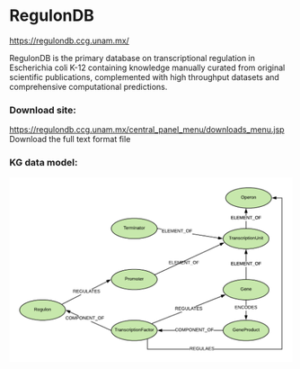 # RegulonDB

https://regulondb.ccg.unam.mx/

RegulonDB is the primary database on transcriptional regulation in Escherichia coli K-12 containing
knowledge
manually curated from original scientific publications, complemented with high throughput datasets
and comprehensive
computational predictions.

### Download site:

https://regulondb.ccg.unam.mx/central_panel_menu/downloads_menu.jsp  
Download the full text format file

### KG data model:

![](RegulonDB_graph_diagram.png)
